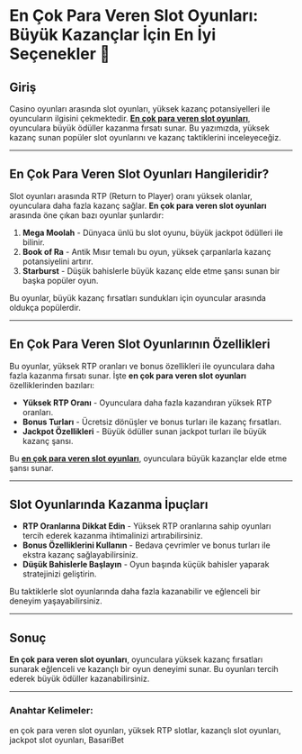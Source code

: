 # En Çok Para Veren Slot Oyunları: Büyük Kazançlar İçin En İyi Seçenekler 🎰

## Giriş

Casino oyunları arasında slot oyunları, yüksek kazanç potansiyelleri ile oyuncuların ilgisini çekmektedir. **[En çok para veren slot oyunları](https://casinotr.link/gWCRZ4)**, oyunculara büyük ödüller kazanma fırsatı sunar. Bu yazımızda, yüksek kazanç sunan popüler slot oyunlarını ve kazanç taktiklerini inceleyeceğiz.

---

## En Çok Para Veren Slot Oyunları Hangileridir?

Slot oyunları arasında RTP (Return to Player) oranı yüksek olanlar, oyunculara daha fazla kazanç sağlar. **En çok para veren slot oyunları** arasında öne çıkan bazı oyunlar şunlardır:

1. **Mega Moolah** - Dünyaca ünlü bu slot oyunu, büyük jackpot ödülleri ile bilinir.
2. **Book of Ra** - Antik Mısır temalı bu oyun, yüksek çarpanlarla kazanç potansiyelini artırır.
3. **Starburst** - Düşük bahislerle büyük kazanç elde etme şansı sunan bir başka popüler oyun.

Bu oyunlar, büyük kazanç fırsatları sundukları için oyuncular arasında oldukça popülerdir.

---

## En Çok Para Veren Slot Oyunlarının Özellikleri

Bu oyunlar, yüksek RTP oranları ve bonus özellikleri ile oyunculara daha fazla kazanma fırsatı sunar. İşte **en çok para veren slot oyunları** özelliklerinden bazıları:

- **Yüksek RTP Oranı** - Oyunculara daha fazla kazandıran yüksek RTP oranları.
- **Bonus Turları** - Ücretsiz dönüşler ve bonus turları ile kazanç fırsatları.
- **Jackpot Özellikleri** - Büyük ödüller sunan jackpot turları ile büyük kazanç şansı.

Bu **[en çok para veren slot oyunları](https://casinotr.link/gWCRZ4)**, oyunculara büyük kazançlar elde etme şansı sunar.

---

## Slot Oyunlarında Kazanma İpuçları

- **RTP Oranlarına Dikkat Edin** - Yüksek RTP oranlarına sahip oyunları tercih ederek kazanma ihtimalinizi artırabilirsiniz.
- **Bonus Özelliklerini Kullanın** - Bedava çevrimler ve bonus turları ile ekstra kazanç sağlayabilirsiniz.
- **Düşük Bahislerle Başlayın** - Oyun başında küçük bahisler yaparak stratejinizi geliştirin.

Bu taktiklerle slot oyunlarında daha fazla kazanabilir ve eğlenceli bir deneyim yaşayabilirsiniz.

---

## Sonuç

**En çok para veren slot oyunları**, oyunculara yüksek kazanç fırsatları sunarak eğlenceli ve kazançlı bir oyun deneyimi sunar. Bu oyunları tercih ederek büyük ödüller kazanabilirsiniz.

---

### Anahtar Kelimeler:
en çok para veren slot oyunları, yüksek RTP slotlar, kazançlı slot oyunları, jackpot slot oyunları, BasariBet

